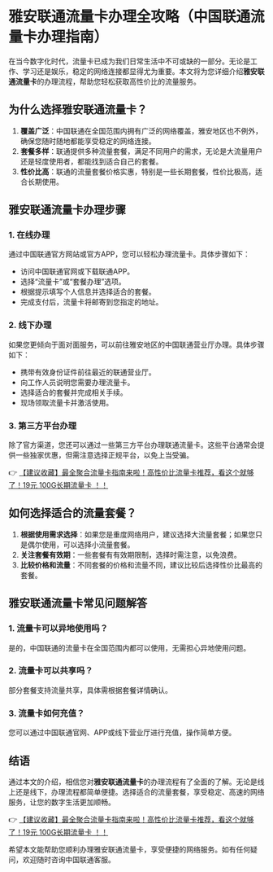 # 雅安联通流量卡办理全攻略（中国联通流量卡办理指南）

在当今数字化时代，流量卡已成为我们日常生活中不可或缺的一部分。无论是工作、学习还是娱乐，稳定的网络连接都显得尤为重要。本文将为您详细介绍**雅安联通流量卡**的办理流程，帮助您轻松获取高性价比的流量服务。

## 为什么选择雅安联通流量卡？

1. **覆盖广泛**：中国联通在全国范围内拥有广泛的网络覆盖，雅安地区也不例外，确保您随时随地都能享受稳定的网络连接。
2. **套餐多样**：联通提供多种流量套餐，满足不同用户的需求，无论是大流量用户还是轻度使用者，都能找到适合自己的套餐。
3. **性价比高**：联通的流量套餐价格实惠，特别是一些长期套餐，性价比极高，适合长期使用。

## 雅安联通流量卡办理步骤

### 1. 在线办理
通过中国联通官方网站或官方APP，您可以轻松办理流量卡。具体步骤如下：
- 访问中国联通官网或下载联通APP。
- 选择“流量卡”或“套餐办理”选项。
- 根据提示填写个人信息并选择适合的套餐。
- 完成支付后，流量卡将邮寄到您指定的地址。

### 2. 线下办理
如果您更倾向于面对面服务，可以前往雅安地区的中国联通营业厅办理。具体步骤如下：
- 携带有效身份证件前往最近的联通营业厅。
- 向工作人员说明您需要办理流量卡。
- 选择适合的套餐并完成相关手续。
- 现场领取流量卡并激活使用。

### 3. 第三方平台办理
除了官方渠道，您还可以通过一些第三方平台办理联通流量卡。这些平台通常会提供一些独家优惠，但需注意选择正规平台，以免上当受骗。

👉 [【建议收藏】最全聚合流量卡指南来啦！高性价比流量卡推荐，看这个就够了！19元 100G长期流量卡 ！！](https://bit.ly/Liuliangka)

## 如何选择适合的流量套餐？

1. **根据使用需求选择**：如果您是重度网络用户，建议选择大流量套餐；如果您只是偶尔使用，可以选择小流量套餐。
2. **关注套餐有效期**：一些套餐有有效期限制，选择时需注意，以免浪费。
3. **比较价格和流量**：不同套餐的价格和流量不同，建议比较后选择性价比最高的套餐。

## 雅安联通流量卡常见问题解答

### 1. 流量卡可以异地使用吗？
是的，中国联通的流量卡在全国范围内都可以使用，无需担心异地使用问题。

### 2. 流量卡可以共享吗？
部分套餐支持流量共享，具体需根据套餐详情确认。

### 3. 流量卡如何充值？
您可以通过中国联通官网、APP或线下营业厅进行充值，操作简单方便。

## 结语

通过本文的介绍，相信您对**雅安联通流量卡**的办理流程有了全面的了解。无论是线上还是线下，办理流程都简单便捷。选择适合的流量套餐，享受稳定、高速的网络服务，让您的数字生活更加顺畅。

👉 [【建议收藏】最全聚合流量卡指南来啦！高性价比流量卡推荐，看这个就够了！19元 100G长期流量卡 ！！](https://bit.ly/Liuliangka)

希望本文能帮助您顺利办理雅安联通流量卡，享受便捷的网络服务。如有任何疑问，欢迎随时咨询中国联通客服。